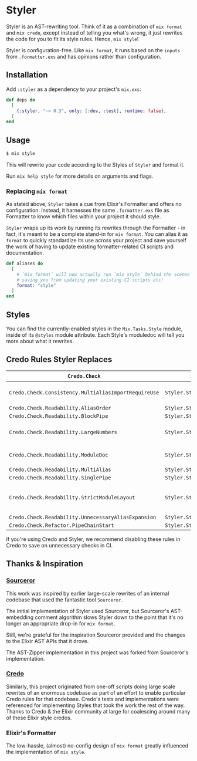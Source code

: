 # Styler

Styler is an AST-rewriting tool. Think of it as a combination of `mix format` and `mix credo`, except instead of telling
you what's wrong, it just rewrites the code for you to fit its style rules. Hence, `mix style`!

Styler is configuration-free. Like `mix format`, it runs based on the `inputs` from `.formatter.exs` and has opinions rather than configuration.

## Installation

Add `:styler` as a dependency to your project's `mix.exs`:

```elixir
def deps do
  [
    {:styler, "~> 0.3", only: [:dev, :test], runtime: false},
  ]
end
```

## Usage

```bash
$ mix style
```

This will rewrite your code according to the Styles of `Styler` and format it.

Run `mix help style` for more details on arguments and flags.

### Replacing `mix format`

As stated above, `Styler` takes a cue from Elixir's Formatter and offers no configuration. Instead, it harnesses the same `.formatter.exs` file as Formatter to know which files within your project it should style.

`Styler` wraps up its work by running its rewrites through the Formatter - in fact, it's meant to be a complete stand-in for  `mix format`. You can alias it as `format` to quickly standardize its use across your project and save yourself the work of having to update existing formatter-related CI scripts and documentation.

```elixir
def aliases do
  [
    # `mix format` will now actually run `mix style` behind the scenes
    # saving you from updating your existing CI scripts etc!
    format: "style"
  ]
end
```

## Styles

You can find the currently-enabled styles in the `Mix.Tasks.Style` module, inside of its `@styles` module attribute. Each Style's moduledoc will tell you more about what it rewrites.

## Credo Rules Styler Replaces

| `Credo.Check`                                        | `Styler.Style`                       | Style notes              |
|------------------------------------------------------|--------------------------------------|--------------------------|
| `Credo.Check.Consistency.MultiAliasImportRequireUse` | `Styler.Style.ModuleDirectives`      | always expands `A.{B, C}` |
| `Credo.Check.Readability.AliasOrder`                 | `Styler.Style.ModuleDirectives`      | |
| `Credo.Check.Readability.BlockPipe`                  | `Styler.Style.Pipes`                 | |
| `Credo.Check.Readability.LargeNumbers`               | `Styler.Style.Simple`                | fixes bad underscores, ie: `100_00` |
| `Credo.Check.Readability.ModuleDoc`                  | `Styler.Style.ModuleDirectives`      | adds `@moduledoc false` |
| `Credo.Check.Readability.MultiAlias`                 | `Styler.Style.ModuleDirectives`      | |
| `Credo.Check.Readability.SinglePipe`                 | `Styler.Style.Pipes`                 | |
| `Credo.Check.Readability.StrictModuleLayout`         | `Styler.Style.ModuleDirectives`      | potentially destructive! (see moduledoc) |
| `Credo.Check.Readability.UnnecessaryAliasExpansion`  | `Styler.Style.ModuleDirectives`      | |
| `Credo.Check.Refactor.PipeChainStart`                | `Styler.Style.Pipes`                 | |

If you're using Credo and Styler, we recommend disabling these rules in Credo to save on unnecessary checks in CI.

## Thanks & Inspiration

### [Sourceror](https://github.com/doorgan/sourceror/)

This work was inspired by earlier large-scale rewrites of an internal codebase that used the fantastic tool `Sourceror`.

The initial implementation of Styler used Sourceror, but Sourceror's AST-embedding comment algorithm slows Styler down to
the point that it's no longer an appropriate drop-in for `mix format`.

Still, we're grateful for the inspiration Sourceror provided and the changes to the Elixir AST APIs that it drove.

The AST-Zipper implementation in this project was forked from Sourceror's implementation.

### [Credo](https://github.com/rrrene/credo/)

Similarly, this project originated from one-off scripts doing large scale rewrites of an enormous codebase as part of an
effort to enable particular Credo rules for that codebase. Credo's tests and implementations were referenced for implementing
Styles that took the work the rest of the way. Thanks to Credo & the Elixir community at large for coalescing around
many of these Elixir style credos.

### Elixir's Formatter

The low-hassle, (almost) no-config design of `mix format` greatly influenced the implementation of `mix style`.
